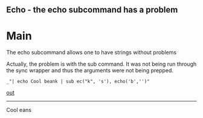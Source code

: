 Echo - the echo subcommand has a problem
---
# Main
The echo subcommand allows one to have strings without problems

Actually, the problem is with the sub command. It was not being run through
the sync wrapper and thus the arguments were not being prepped. 

    _"| echo Cool beank | sub ec("k", 's'), echo('b','')"

[out](# "save:")

---
Cool eans
